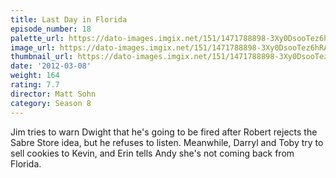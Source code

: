 ```yaml
---
title: Last Day in Florida
episode_number: 18
palette_url: https://dato-images.imgix.net/151/1471788898-3Xy0DsooTez6hRAbL6TOooJTRtX.jpg?ixlib=rb-1.1.0&ch=DPR%2CWidth&auto=enhance&palette=json
image_url: https://dato-images.imgix.net/151/1471788898-3Xy0DsooTez6hRAbL6TOooJTRtX.jpg?ixlib=rb-1.1.0&ch=DPR%2CWidth&auto=compress%2Cformat&w=500
thumbnail_url: https://dato-images.imgix.net/151/1471788898-3Xy0DsooTez6hRAbL6TOooJTRtX.jpg?ixlib=rb-1.1.0&ch=DPR%2CWidth&auto=enhance&w=500&h=280&fit=crop&fm=jpg
date: '2012-03-08'
weight: 164
rating: 7.7
director: Matt Sohn
category: Season 8
---
```


Jim tries to warn Dwight that he's going to be fired after Robert rejects the Sabre Store idea, but he refuses to listen. Meanwhile, Darryl and Toby try to sell cookies to Kevin, and Erin tells Andy she's not coming back from Florida.